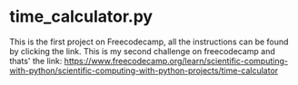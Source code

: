 # time_calculator.py
This is the first project on Freecodecamp, all the instructions can be found by clicking the link. 
This is my second challenge on freecodecamp and thats' the link: https://www.freecodecamp.org/learn/scientific-computing-with-python/scientific-computing-with-python-projects/time-calculator
